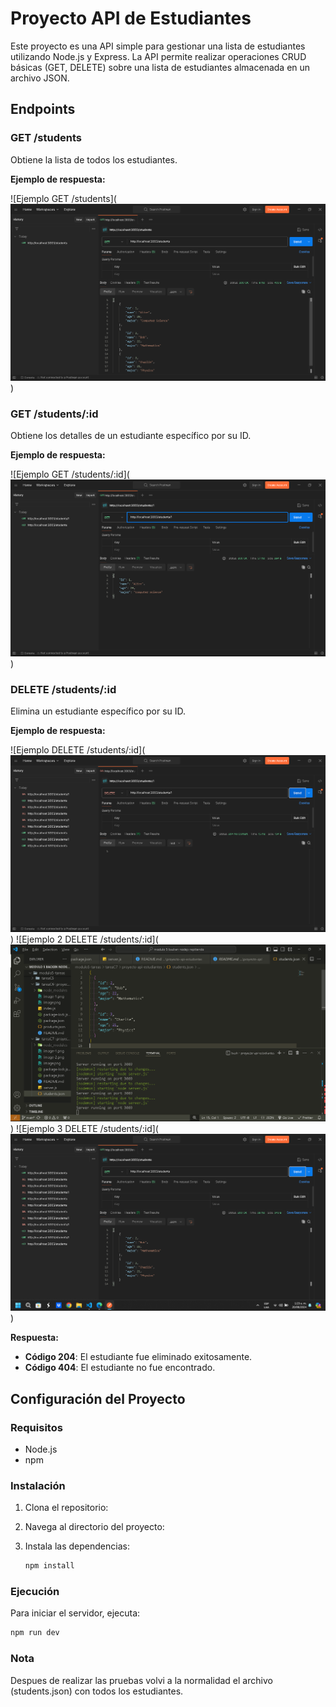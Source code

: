 # Proyecto API de Estudiantes

Este proyecto es una API simple para gestionar una lista de estudiantes utilizando Node.js y Express. La API permite realizar operaciones CRUD básicas (GET, DELETE) sobre una lista de estudiantes almacenada en un archivo JSON.

## Endpoints

### GET /students

Obtiene la lista de todos los estudiantes.

**Ejemplo de respuesta:**

![Ejemplo GET /students](![alt text](image.png))

### GET /students/:id

Obtiene los detalles de un estudiante específico por su ID.

**Ejemplo de respuesta:**

![Ejemplo GET /students/:id](![alt text](image-1.png))

### DELETE /students/:id

Elimina un estudiante específico por su ID.

**Ejemplo de respuesta:**

![Ejemplo DELETE /students/:id](![eliminando 1 esudiante](image-2.png))
![Ejemplo 2 DELETE /students/:id](![eliminado 1 estudiante de la "base de datos"](image-3.png))
![Ejemplo 3 DELETE /students/:id](![servidor actualizado con el 1 estudiante eliminado en postman](image-4.png))

**Respuesta:**

- **Código 204**: El estudiante fue eliminado exitosamente.
- **Código 404**: El estudiante no fue encontrado.

## Configuración del Proyecto

### Requisitos

- Node.js
- npm

### Instalación

1. Clona el repositorio:

2. Navega al directorio del proyecto:

3. Instala las dependencias:

   ```bash
   npm install
   ```

### Ejecución

Para iniciar el servidor, ejecuta:

```bash
npm run dev
```

### Nota

Despues de realizar las pruebas volvi a la normalidad el archivo (students.json) con todos los estudiantes.
